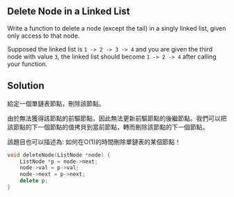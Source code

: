 ## Delete Node in a Linked List 

Write a function to delete a node (except the tail) in a singly linked list, given only access to that node.

Supposed the linked list is `1 -> 2 -> 3 -> 4` and you are given the third node with value `3`, the linked list should become `1 -> 2 -> 4` after calling your function.

## Solution

給定一個單鏈表節點，刪除該節點。

由於無法獲得該節點的前驅節點，因此無法更新前驅節點的後繼節點。我們可以把該節點的下一個節點的值拷貝到當前節點，轉而刪除該節點的下一個節點。

該題目也可以描述為: 如何在O(1)的時間刪除單鏈表的某個節點！

```cpp
void deleteNode(ListNode *node) {
	ListNode *p = node->next;
	node->val = p->val;
	node->next = p->next;
	delete p;
}
```
